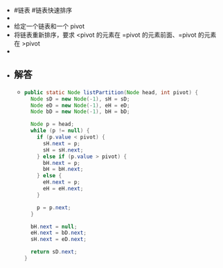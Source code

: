 - #链表 #链表快速排序
-
- 给定一个链表和一个 pivot
- 将链表重新排序，要求 <pivot 的元素在 =pivot 的元素前面、=pivot 的元素在 >pivot
-
- ## 解答
	- ```java
	  public static Node listPartition(Node head, int pivot) {
	    Node sD = new Node(-1), sH = sD;
	    Node eD = new Node(-1), eH = eD;
	    Node bD = new Node(-1), bH = bD;
	  
	    Node p = head;
	    while (p != null) {
	      if (p.value < pivot) {
	        sH.next = p;
	        sH = sH.next;
	      } else if (p.value > pivot) {
	        bH.next = p;
	        bH = bH.next;
	      } else {
	        eH.next = p;
	        eH = eH.next;
	      }
	  
	      p = p.next;
	    }
	  
	    bH.next = null;
	    eH.next = bD.next;
	    sH.next = eD.next;
	  
	    return sD.next;
	  }
	  ```